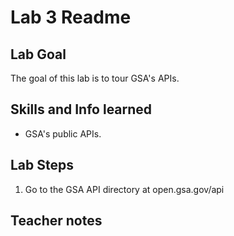 # Lab 3 Readme

## Lab Goal

The goal of this lab is to tour GSA's APIs.

## Skills and Info learned

- GSA's public APIs.

## Lab Steps

1. Go to the GSA API directory at open.gsa.gov/api


## Teacher notes




	